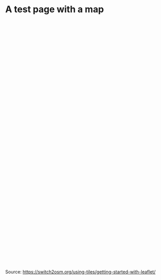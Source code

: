 <script src="https://unpkg.com/leaflet@1.7.1/dist/leaflet.js"></script>
<link rel="stylesheet" href="https://unpkg.com/leaflet@1.7.1/dist/leaflet.css" />
<meta name="viewport" content="width=device-width, initial-scale=1.0">
<style>
    #map {
      /* configure the size of the map */
      width: 768px;
      height: 768px;
    }
</style>

# A test page with a map
<div id="map"></div>
<script>
  // initialize Leaflet
  var map = L.map('map').setView({lon: 0, lat: 0}, 2);

  // add the OpenStreetMap tiles
  L.tileLayer('https://{s}.tile.openstreetmap.org/{z}/{x}/{y}.png', {
    maxZoom: 19,
    attribution: '&copy; <a href="https://openstreetmap.org/copyright">OpenStreetMap contributors</a>'
  }).addTo(map);

  // show the scale bar on the lower left corner
  L.control.scale({imperial: true, metric: true}).addTo(map);

  // show a marker on the map
  L.marker({lon: 0, lat: 0}).bindPopup('The center of the world').addTo(map);
</script>
    
Source:
https://switch2osm.org/using-tiles/getting-started-with-leaflet/
    
